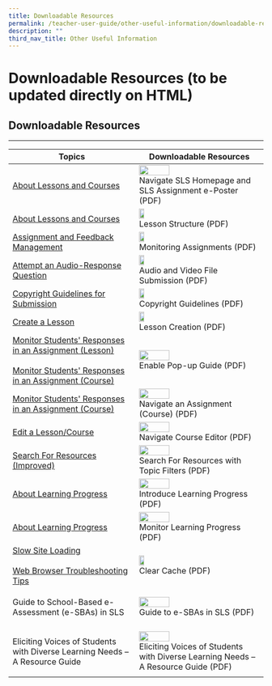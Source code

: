 ```yaml
---
title: Downloadable Resources
permalink: /teacher-user-guide/other-useful-information/downloadable-resources/
description: ""
third_nav_title: Other Useful Information
---
```

<h1 id="downloadable-resources-to-be-updated-directly-on-html-">Downloadable Resources (to be updated directly on HTML)</h1>

<h2 id="-downloadable-resources-">Downloadable Resources</h2>
<hr>
<table class="sug-datatable basic">
  <thead>
    <tr>
      <th>Topics</th>
      <th>Downloadable Resources</th>
    </tr>
  </thead>
  <tbody>
    <tr>
      <td><a target="_blank" href="../../../vle/teacher/LessonManagement/AboutLessons.html">About Lessons and Courses</a></td>
      <td><a download="" href="../../../../../media/images/UpdatedAssets/Teacher/UsefulResources/Lesson-Navigation-ePoster.pdf"><img width="50%" src="../../../../../media/images/UpdatedAssets/Teacher/UsefulResources/Lesson-Navigation-ePoster.png"></a><br>Navigate SLS Homepage and SLS Assignment e-Poster (PDF)</td>
    </tr>
    <tr>
      <td><a target="_blank" href="../../../vle/teacher/LessonManagement/AboutLessons.html">About Lessons and Courses</a></td>
      <td><a download="" href="../../../../../media/images/UpdatedAssets/Teacher/UsefulResources/LessonStructure.pdf"><img width="20%" src="../../../../../media/images/UpdatedAssets/Teacher/UsefulResources/LessonStructure.png"></a><br>Lesson Structure (PDF)</td>
    </tr>
    <tr>
      <td><a target="_blank" href="../../../vle/teacher/AssignmentFeedback/CreateAssignment.html">Assignment and Feedback Management</a></td>
      <td><a download="" href="../../../../../media/images/UpdatedAssets/Teacher/UsefulResources/MonitoringAssignmentsInfographic.pdf"><img width="20%" src="../../../../../media/images/UpdatedAssets/Teacher/UsefulResources/MonitoringAssignmentsInfographic.png"></a><br>Monitoring Assignments (PDF)</td>
    </tr>
    <tr>
      <td><a target="_blank" href="../../../../../students/user-guide/vle/student/Assignments/AttemptARQ.html">Attempt an Audio-Response Question</a></td>
      <td><a download="" href="../../../../../media/images/UpdatedAssets/Teacher/UsefulResources/AudioVideoFile-Submission.pdf"><img width="20%" src="../../../../../media/images/UpdatedAssets/Teacher/UsefulResources/AudioVideoFile-Submission.png"></a><br>Audio and Video File Submission (PDF)</td>
    </tr>
    <tr>
      <td><a target="_blank" href="../../../vle/teacher/LessonResources/CopyrightGuidelines.html">Copyright Guidelines for Submission</a></td>
      <td><a download="" href="../../../../../media/images/UpdatedAssets/Teacher/UsefulResources/CopyrightGuidelineGraphic.pdf"><img width="20%" src="../../../../../media/images/UpdatedAssets/Teacher/UsefulResources/CopyrightGuidelineGraphic.png"></a><br>Copyright Guidelines (PDF)</td>
    </tr>
    <tr>
      <td><a target="_blank" href="../../../vle/teacher/LessonManagement/CreateLesson.html">Create a Lesson</a></td>
      <td><a download="" href="../../../../../media/images/UpdatedAssets/Teacher/UsefulResources/LessonCreation.pdf"><img width="20%" src="../../../../../media/images/UpdatedAssets/Teacher/UsefulResources/LessonCreation.png"></a><br>Lesson Creation (PDF)</td>
    </tr>
    <tr>
      <td><a target="_blank" href="../../../vle/teacher/AssignmentFeedback/MonitorResponses.html">Monitor Students' Responses in an Assignment (Lesson)</a><br><br><a target="_blank" href="../../../vle/teacher/AssignmentFeedback/MonitorCourse.html">Monitor Students' Responses in an Assignment (Course)</a></td>
      <td><a download="" href="../../../../../media/images/UpdatedAssets/Teacher/UsefulResources/Enable-Pop-ups-Guide.pdf"><img width="50%" src="../../../../../media/images/UpdatedAssets/Teacher/UsefulResources/Enable-Pop-ups-Guide.png"></a><br>Enable Pop-up Guide (PDF)</td>
    </tr>
    <tr>
      <td><a target="_blank" href="../../../vle/teacher/AssignmentFeedback/MonitorCourse.html">Monitor Students' Responses in an Assignment (Course)</a></td>
      <td><a download="" href="../../../../../media/images/UpdatedAssets/Teacher/UsefulResources/Navigate-Course-Primer.pdf"><img width="50%" src="../../../../../media/images/UpdatedAssets/Teacher/UsefulResources/Navigate-Course-Primer.png"></a><br>Navigate an Assignment (Course) (PDF)</td>
    </tr>
    <tr>
      <td><a target="_blank" href="../../../vle/teacher/LessonManagement/EditLesson.html">Edit a Lesson/Course</a></td>
      <td><a download="" href="../../../../../media/images/UpdatedAssets/Teacher/UsefulResources/Navigate-Course-Primer.pdf"><img width="50%" src="../../../../../media/images/UpdatedAssets/Teacher/UsefulResources/Navigate-Course-Primer.png"></a><br>Navigate Course Editor (PDF)</td>
    </tr>
    <tr>
      <td><a target="_blank" href="../../../vle/teacher/LessonResources/SearchForResources.html">Search For Resources (Improved)</a></td>
      <td><a download="" href="../../../../../media/images/UpdatedAssets/Teacher/UsefulResources/Search-For-Resources-with-Topic-Filters.pdf"><img width="50%" src="../../../../../media/images/UpdatedAssets/Teacher/UsefulResources/TopicFilters.png"></a><br>Search For Resources with Topic Filters (PDF)</td>
    </tr>
    <tr>
      <td><a target="_blank" href="../../../vle/teacher/LearningProgress/About.html">About Learning Progress</a></td>
      <td><a download="" href="../../../../../media/images/UpdatedAssets/Teacher/UsefulResources/Intro-Learning-Progress.pdf"><img width="50%" src="../../../../../media/images/UpdatedAssets/Teacher/UsefulResources/IntroLearningProgress.png"></a><br>Introduce Learning Progress (PDF)</td>
    </tr>
    <tr>
      <td><a target="_blank" href="../../../vle/teacher/LearningProgress/About.html">About Learning Progress</a></td>
      <td><a download="" href="../../../../../media/images/UpdatedAssets/Teacher/UsefulResources/Monitor-Learning-Progress.pdf"><img width="50%" src="../../../../../media/images/UpdatedAssets/Teacher/UsefulResources/MonitorLearningProgress.png"></a><br>Monitor Learning Progress (PDF)</td>
    </tr>
    <tr>
      <td><a target="_blank" href="../../../../../user-guide/vle/logintroubleshooting/LoginTroubleshooting/SlowSiteLoading.html">Slow Site Loading</a><br><br><a target="_blank" href="../../../../../user-guide/vle/logintroubleshooting/LoginTroubleshooting/WebBrowserTroubleshooting.html">Web Browser Troubleshooting Tips</a></td>
      <td><a download="" href="../../../../../media/images/UpdatedAssets/5Troubleshooting/Clear-Cache.pdf"><img width="20%" src="../../../../../media/images/UpdatedAssets/5Troubleshooting/Clear-Cache.png"></a><br>Clear Cache (PDF)</td>
    </tr>
    <tr>
      <td><p>Guide to School-Based e-Assessment (e-SBAs) in SLS</p></td>
      <td><a download="" href="../../../../../media/images/UpdatedAssets/Teacher/UsefulResources/e-assessment-guide-for-SLS.pdf"><img width="50%" src="../../../../../media/images/UpdatedAssets/Teacher/UsefulResources/e-assessment-guide-for-SLS.png"></a><br>Guide to e-SBAs in SLS (PDF)</td>
    </tr>
    <tr>
      <td><p>Eliciting Voices of Students with Diverse Learning Needs – A Resource Guide</p></td>
      <td><a download="" href="http://for.edu.sg/EVS"><img width="50%" src="../../../../../media/images/UpdatedAssets/Teacher/UsefulResources/cotf.png"></a><br>Eliciting Voices of Students with Diverse Learning Needs – A Resource Guide (PDF)</td>
    </tr>
  </tbody>
</table>
